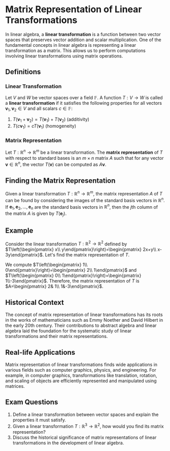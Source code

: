 # Matrix Representation of Linear Transformations

In linear algebra, a **linear transformation** is a function between two vector spaces that preserves vector addition and scalar multiplication. One of the fundamental concepts in linear algebra is representing a linear transformation as a matrix. This allows us to perform computations involving linear transformations using matrix operations.

## Definitions

### Linear Transformation
Let $V$ and $W$ be vector spaces over a field $\mathbb{F}$. A function $T: V\to W$ is called a **linear transformation** if it satisfies the following properties for all vectors $\mathbf{v}_1,\mathbf{v}_2\in V$ and all scalars $c\in\mathbb{F}$:
1. $T(\mathbf{v}_1+\mathbf{v}_2)= T(\mathbf{v}_1)+ T(\mathbf{v}_2)$ (additivity)
2. $T(c\mathbf{v}_1)= cT(\mathbf{v}_1)$ (homogeneity)

### Matrix Representation
Let $T:\mathbb{R}^n\to\mathbb{R}^m$ be a linear transformation. The **matrix representation** of $T$ with respect to standard bases is an $m\times n$ matrix $A$ such that for any vector $\mathbf{v}\in\mathbb{R}^n$, the vector $T(\mathbf{v})$ can be computed as $A\mathbf{v}$.

## Finding the Matrix Representation

Given a linear transformation $T:\mathbb{R}^n\to\mathbb{R}^m$, the matrix representation $A$ of $T$ can be found by considering the images of the standard basis vectors in $\mathbb{R}^n$. If $\mathbf{e}_1,\mathbf{e}_2,\ldots,\mathbf{e}_n$ are the standard basis vectors in $\mathbb{R}^n$, then the $j$th column of the matrix $A$ is given by $T(\mathbf{e}_j)$.

## Example

Consider the linear transformation $T:\mathbb{R}^2\to\mathbb{R}^2$ defined by $T\left(\begin{pmatrix} x\\ y\end{pmatrix}\right)=\begin{pmatrix} 2x+y\\ x-3y\end{pmatrix}$. Let's find the matrix representation of $T$.

We compute $T\left(\begin{pmatrix} 1\\ 0\end{pmatrix}\right)=\begin{pmatrix} 2\\ 1\end{pmatrix}$ and $T\left(\begin{pmatrix} 0\\ 1\end{pmatrix}\right)=\begin{pmatrix} 1\\-3\end{pmatrix}$. Therefore, the matrix representation of $T$ is $A=\begin{pmatrix} 2& 1\\ 1&-3\end{pmatrix}$.

## Historical Context

The concept of matrix representation of linear transformations has its roots in the works of mathematicians such as Emmy Noether and David Hilbert in the early 20th century. Their contributions to abstract algebra and linear algebra laid the foundation for the systematic study of linear transformations and their matrix representations.

## Real-life Applications

Matrix representation of linear transformations finds wide applications in various fields such as computer graphics, physics, and engineering. For example, in computer graphics, transformations like translation, rotation, and scaling of objects are efficiently represented and manipulated using matrices.

## Exam Questions

1. Define a linear transformation between vector spaces and explain the properties it must satisfy.
2. Given a linear transformation $T:\mathbb{R}^3\to\mathbb{R}^2$, how would you find its matrix representation?
3. Discuss the historical significance of matrix representations of linear transformations in the development of linear algebra.